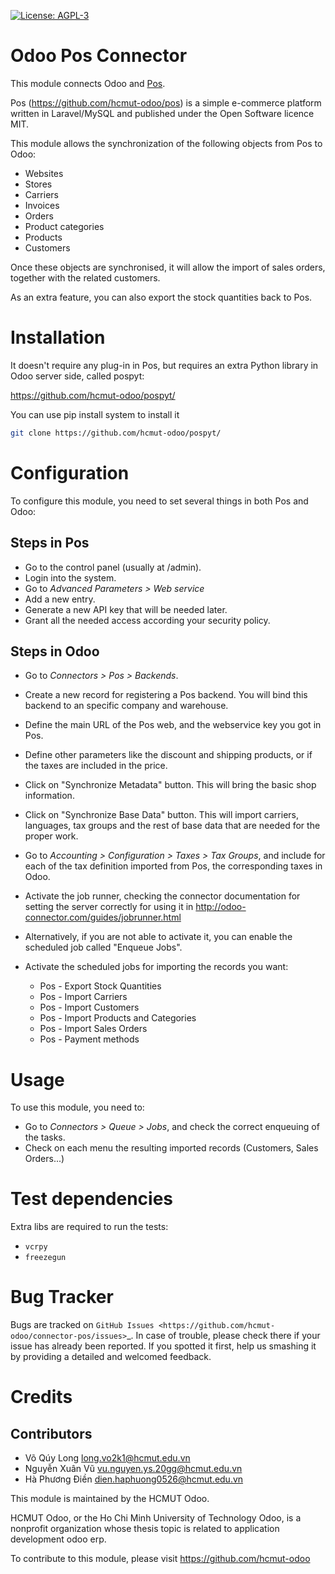 [![License: AGPL-3](https://img.shields.io/badge/licence-AGPL--3-blue.svg)](http://www.gnu.org/licenses/agpl-3.0-standalone.html)


# Odoo Pos Connector


This module connects Odoo and [Pos](https://github.com/hcmut-odoo/pos).

Pos (https://github.com/hcmut-odoo/pos) is a simple e-commerce platform
written in Laravel/MySQL and published under the Open Software licence MIT.

This module allows the synchronization of the following objects from Pos
to Odoo:

* Websites
* Stores
* Carriers
* Invoices
* Orders
* Product categories
* Products
* Customers

Once these objects are synchronised, it will allow the import of sales orders,
together with the related customers.

As an extra feature, you can also export the stock quantities back to
Pos.

Installation
============

It doesn't require any plug-in in Pos, but requires an extra Python
library in Odoo server side, called pospyt:

https://github.com/hcmut-odoo/pospyt/

You can use pip install system to install it

```bash
git clone https://github.com/hcmut-odoo/pospyt/
```

Configuration
=============

To configure this module, you need to set several things in both Pos
and Odoo:

Steps in Pos
-------------------

- Go to the control panel (usually at <url>/admin).
- Login into the system.
- Go to *Advanced Parameters > Web service*
- Add a new entry.
- Generate a new API key that will be needed later.
- Grant all the needed access according your security policy.

Steps in Odoo
-------------

- Go to *Connectors > Pos > Backends*.
- Create a new record for registering a Pos backend. You will bind
   this backend to an specific company and warehouse.
- Define the main URL of the Pos web, and the webservice key you
   got in Pos.
- Define other parameters like the discount and shipping products, or if the
   taxes are included in the price.
- Click on "Synchronize Metadata" button. This will bring the basic shop
   information.
- Click on "Synchronize Base Data" button. This will import carriers,
   languages, tax groups and the rest of base data that are needed for the
   proper work.
- Go to *Accounting > Configuration > Taxes > Tax Groups*, and include
   for each of the tax definition imported from Pos, the corresponding
   taxes in Odoo.
- Activate the job runner, checking the connector documentation for setting
   the server correctly for using it in
   http://odoo-connector.com/guides/jobrunner.html
- Alternatively, if you are not able to activate it, you can enable the
   scheduled job called "Enqueue Jobs".
- Activate the scheduled jobs for importing the records you want:

  * Pos - Export Stock Quantities
  * Pos - Import Carriers
  * Pos - Import Customers
  * Pos - Import Products and Categories
  * Pos - Import Sales Orders
  * Pos - Payment methods

Usage
=====

To use this module, you need to:

- Go to *Connectors > Queue > Jobs*, and check the correct enqueuing of
   the tasks.
- Check on each menu the resulting imported records (Customers, Sales
   Orders...)


Test dependencies
=================

Extra libs are required to run the tests:
* ``vcrpy``
* ``freezegun``

Bug Tracker
===========

Bugs are tracked on `GitHub Issues
<https://github.com/hcmut-odoo/connector-pos/issues>`_. In case of trouble, please
check there if your issue has already been reported. If you spotted it first,
help us smashing it by providing a detailed and welcomed feedback.

Credits
=======

Contributors
------------

* Võ Qúy Long <long.vo2k1@hcmut.edu.vn>
* Nguyễn Xuân Vũ <vu.nguyen.ys.20gg@hcmut.edu.vn>
* Hà Phương Điền <dien.haphuong0526@hcmut.edu.vn>

This module is maintained by the HCMUT Odoo.

HCMUT Odoo, or the Ho Chi Minh University of Technology Odoo, is a nonprofit organization whose thesis topic is related to application development odoo erp.

To contribute to this module, please visit https://github.com/hcmut-odoo